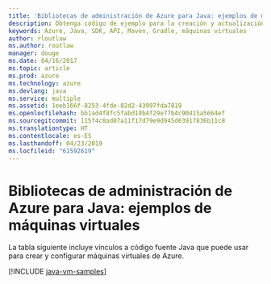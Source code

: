 ```yaml
---
title: 'Bibliotecas de administración de Azure para Java: ejemplos de máquinas virtuales'
description: Obtenga código de ejemplo para la creación y actualización de máquinas virtuales de Azure mediante las bibliotecas de administración de Azure para Java.
keywords: Azure, Java, SDK, API, Maven, Gradle, máquinas virtuales
author: rloutlaw
ms.author: routlaw
manager: douge
ms.date: 04/16/2017
ms.topic: article
ms.prod: azure
ms.technology: azure
ms.devlang: java
ms.service: multiple
ms.assetid: 1eeb166f-8253-4fde-82d2-43997fda7819
ms.openlocfilehash: bb1ad4f8fc5fabd10b4f29e77b4c90415a5664ef
ms.sourcegitcommit: 115f4c8ad07a11f17d79e9d945d63917836b11c8
ms.translationtype: HT
ms.contentlocale: es-ES
ms.lasthandoff: 04/23/2019
ms.locfileid: "61592619"
---
```

# <a name="azure-management-libraries-for-java-samples-for-virtual-machines"></a>Bibliotecas de administración de Azure para Java: ejemplos de máquinas virtuales

La tabla siguiente incluye vínculos a código fuente Java que puede usar para crear y configurar máquinas virtuales de Azure.

[!INCLUDE [java-vm-samples](includes/java-vm-samples.md)]